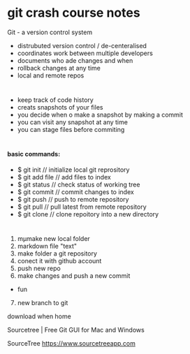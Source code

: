 # git crash course notes
Git - a version control system
- distrubuted version control / de-centeralised
- coordinates work between multiple developers
- documents who ade changes and when
- rollback changes at any time
- local and remote repos

#
- keep track of code history
- creats snapshots of your files
- you decide when o make a snapshot by making a commit
- you can visit any snapshot at any time
- you can stage files before commiting

#
<h4>basic commands:</h4>

- $ git init // initialize local git reprository
- $ git add file // add files to index
- $ git status // check status of working tree
- $ git commit // commit changes to index
- $ git push // push to remote repository
- $ git pull // pull latest from remote repository
- $ git clone // clone repoitory into a new directory
#
1. mµmake new local folder
2. markdown file "text"
3. make folder a git repository
4. conect it with github account
5. push new repo
6. make changes and push a new commit

 - fun

 7. new branch to git



 download when home

Sourcetree | Free Git GUI for Mac and Windows

SourceTree
https://www.sourcetreeapp.com
